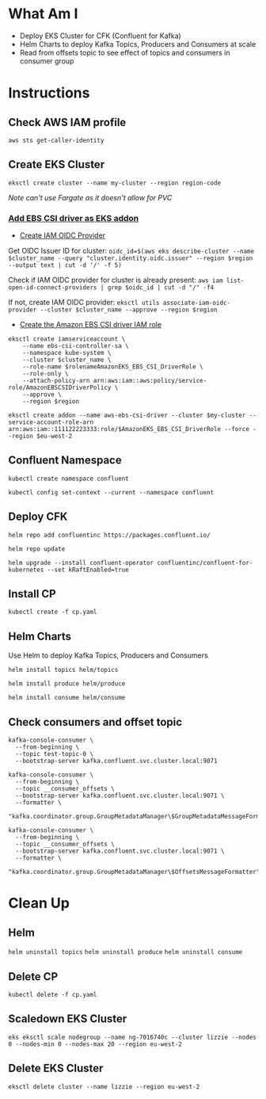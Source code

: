 # What Am I

* Deploy EKS Cluster for CFK (Confluent for Kafka)
* Helm Charts to deploy Kafka Topics, Producers and Consumers at scale
* Read from offsets topic to see effect of topics and consumers in consumer group

# Instructions

## Check AWS IAM profile
`aws sts get-caller-identity`

## Create EKS Cluster
`eksctl create cluster --name my-cluster --region region-code`

*Note can't use Fargate as it doesn't allow for PVC*

### [Add EBS CSI driver as EKS addon](https://docs.aws.amazon.com/eks/latest/userguide/managing-ebs-csi.html)

* [Create IAM OIDC Provider](https://docs.aws.amazon.com/eks/latest/userguide/enable-iam-roles-for-service-accounts.html)

Get OIDC Issuer ID for cluster:
`oidc_id=$(aws eks describe-cluster --name $cluster_name --query "cluster.identity.oidc.issuer" --region $region --output text | cut -d '/' -f 5)`

Check if IAM OIDC provider for cluster is already present:
`aws iam list-open-id-connect-providers | grep $oidc_id | cut -d "/" -f4`

If not, create IAM OIDC provider:
`eksctl utils associate-iam-oidc-provider --cluster $cluster_name --approve --region $region`


* [Create the Amazon EBS CSI driver IAM role](https://docs.aws.amazon.com/eks/latest/userguide/csi-iam-role.html)
```
eksctl create iamserviceaccount \
    --name ebs-csi-controller-sa \
    --namespace kube-system \
    --cluster $cluster_name \
    --role-name $rolenameAmazonEKS_EBS_CSI_DriverRole \
    --role-only \
    --attach-policy-arn arn:aws:iam::aws:policy/service-role/AmazonEBSCSIDriverPolicy \
    --approve \
    --region $region
```

`eksctl create addon --name aws-ebs-csi-driver --cluster $my-cluster --service-account-role-arn arn:aws:iam::111122223333:role/$AmazonEKS_EBS_CSI_DriverRole --force --region $eu-west-2`

## Confluent Namespace

`kubectl create namespace confluent`

`kubectl config set-context --current --namespace confluent`

## Deploy CFK

`helm repo add confluentinc https://packages.confluent.io/`

`helm repo update`

`helm upgrade --install confluent-operator confluentinc/confluent-for-kubernetes --set kRaftEnabled=true`

## Install CP

`kubectl create -f cp.yaml`

## Helm Charts

Use Helm to deploy Kafka Topics, Producers and Consumers

`helm install topics helm/topics`

`helm install produce helm/produce`

`helm install consume helm/consume`

## Check consumers and offset topic

```
kafka-console-consumer \
  --from-beginning \
  --topic test-topic-0 \
  --bootstrap-server kafka.confluent.svc.cluster.local:9071 
```

```
kafka-console-consumer \
  --from-beginning \
  --topic __consumer_offsets \
  --bootstrap-server kafka.confluent.svc.cluster.local:9071 \
  --formatter \
  "kafka.coordinator.group.GroupMetadataManager\$GroupMetadataMessageFormatter"
```

```
kafka-console-consumer \
  --from-beginning \
  --topic __consumer_offsets \
  --bootstrap-server kafka.confluent.svc.cluster.local:9071 \
  --formatter \
  "kafka.coordinator.group.GroupMetadataManager\$OffsetsMessageFormatter"
```

# Clean Up

## Helm
`helm uninstall topics`
`helm uninstall produce`
`helm uninstall consume`

## Delete CP
`kubectl delete -f cp.yaml`

## Scaledown EKS Cluster
`eks eksctl scale nodegroup --name ng-7016740c --cluster lizzie --nodes 0 --nodes-min 0 --nodes-max 20 --region eu-west-2`

## Delete EKS Cluster
`eksctl delete cluster --name lizzie --region eu-west-2`